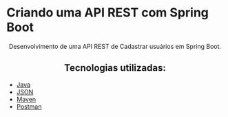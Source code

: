 # Criando uma API REST com Spring Boot
<p align="center">Desenvolvimento de uma API REST de Cadastrar usuários em Spring Boot. </p>

<h2 align="center">Tecnologias utilizadas: </h2>

<!--ts-->
* [ Java](#Java)
* [JSON ](#JSON)
* [ Maven](#Maven)
* [ Postman](#Postman) <!--te-->
